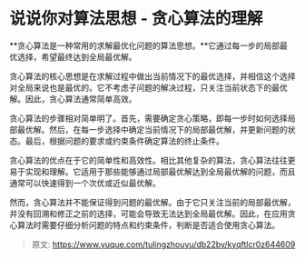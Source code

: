 # 说说你对算法思想 - 贪心算法的理解

**贪心算法是一种常用的求解最优化问题的算法思想。**它通过每一步的局部最优选择，希望最终达到全局最优解。

贪心算法的核心思想是在求解过程中做出当前情况下的最优选择，并相信这个选择对全局来说也是最优的。它不考虑子问题的解决过程，只关注当前状态下的最优解。因此，贪心算法通常简单高效。

贪心算法的步骤相对简单明了。首先，需要确定贪心策略，即每一步时如何选择局部最优解。然后，在每一步选择中确定当前情况下的局部最优解，并更新问题的状态。最后，根据问题的要求或约束条件确定算法的终止条件。

贪心算法的优点在于它的简单性和高效性。相比其他复杂的算法，贪心算法往往更易于实现和理解。它适用于那些能够通过局部最优解达到全局最优解的问题，而且通常可以快速得到一个次优或近似最优解。

然而，贪心算法并不能保证得到问题的最优解。由于它只关注当前的局部最优解，并没有回溯和修正之前的选择，可能会导致无法达到全局最优解。因此，在应用贪心算法时需要仔细分析问题的特点和约束条件，判断是否适合使用贪心算法。



> 原文: <https://www.yuque.com/tulingzhouyu/db22bv/kyqftlcr0z644609>
